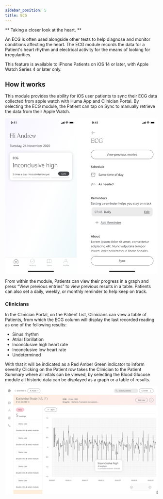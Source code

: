 ```yaml
---
sidebar_position: 5
title: ECG
---
```


** Taking a closer look at the heart. **

An ECG is often used alongside other tests to help diagnose and monitor conditions affecting the heart. The ECG module records the data for a Patient's heart rhythm and electrical activity for the means of looking for irregularities.

This feature is available to iPhone Patients on iOS 14 or later, with Apple Watch Series 4 or later only.

## How it works
This module provides the ability for iOS user patients to sync their ECG data collected from apple watch with Huma App and Clinician Portal. By selecting the ECG module, the Patient can tap on Sync to manually retrieve the data from their Apple Watch. 

![Adding ECG tracking from Apple Watch to Huma App](./assets/ecg.png)

From within the module, Patients can view their progress in a graph and press “View previous entries” to view previous results in a table. Patients can also set a daily, weekly, or monthly reminder to help keep on track.

### Clinicians

In the Clinician Portal, on the Patient List, Clinicians can view a table of Patients, from which the ECG column will display the last recorded reading as one of the following results:

- Sinus rhythm
- Atrial fibrillation
- Inconclusive high heart rate
- Inconclusive low heart rate
- Undetermined

With that it will be indicated as a Red Amber Green indicator to inform severity
Clicking on the Patient row takes the Clinician to the Patient Summary where all vitals can be viewed, by selecting the Blood Glucose module all historic data can be displayed as a graph or a table of results.

![Patient Summary of ECG results](./assets/cp-patient-summary-ecg.png)